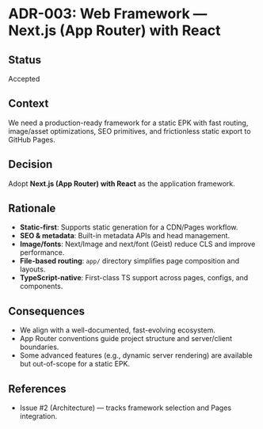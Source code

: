 # ADR-003: Web Framework — Next.js (App Router) with React

## Status
Accepted

## Context
We need a production-ready framework for a static EPK with fast routing, image/asset optimizations, SEO primitives, and frictionless static export to GitHub Pages.

## Decision
Adopt **Next.js (App Router) with React** as the application framework.

## Rationale
- **Static-first**: Supports static generation for a CDN/Pages workflow.
- **SEO & metadata**: Built-in metadata APIs and head management.
- **Image/fonts**: Next/Image and next/font (Geist) reduce CLS and improve performance.
- **File-based routing**: `app/` directory simplifies page composition and layouts.
- **TypeScript-native**: First-class TS support across pages, configs, and components.

## Consequences
- We align with a well-documented, fast-evolving ecosystem.
- App Router conventions guide project structure and server/client boundaries.
- Some advanced features (e.g., dynamic server rendering) are available but out-of-scope for a static EPK.

## References
- Issue #2 (Architecture) — tracks framework selection and Pages integration.
